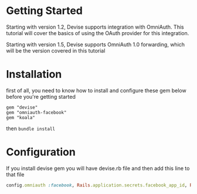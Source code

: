 # Getting Started
Starting with version 1.2, Devise supports integration with OmniAuth. This tutorial will cover the basics of using the OAuth provider for this integration.

Starting with version 1.5, Devise supports OmniAuth 1.0 forwarding, which will be the version covered in this tutorial

# Installation
first of all, you need to know how to install and configure these gem below before you're getting started

```
gem "devise"
gem "omniauth-facebook"
gem "koala"
```
then ``` bundle install ```
# Configuration
If you install devise gem you will have devise.rb file and then add this line to that file
~~~ruby
config.omniauth :facebook, Rails.application.secrets.facebook_app_id, Rails.application.secrets.facebook_app_secret, scope: 'email,user_posts'
~~~


